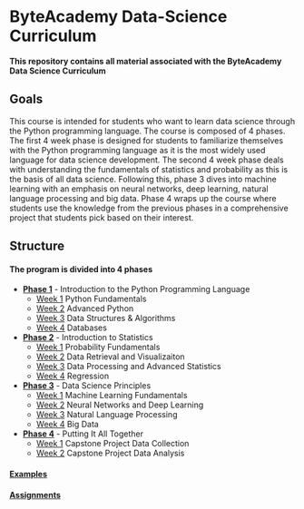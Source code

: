 # ByteAcademy Data-Science Curriculum

**This repository contains all material associated with the ByteAcademy Data Science Curriculum**

## Goals

This course is intended for students who want to learn data science through the Python programming language. The course is composed of 4 phases. The first 4 week phase is designed for students to familiarize themselves with the Python programming language as it is the most widely used language for data science development. The second 4 week phase deals with understanding the fundamentals of statistics and probability as this is the basis of all data science. Following this, phase 3 dives into machine learning with an emphasis on neural networks, deep learning, natural language processing and big data. Phase 4 wraps up the course where students use the knowledge from the previous phases in a comprehensive project that students pick based on their interest.

## Structure

#### The program is divided into 4 phases

* **[Phase 1](https://github.com/ByteAcademy-Curriculum/Data-Science/tree/master/Slides/Phase%201)** - Introduction to the Python Programming Language
  * [Week 1](https://github.com/ByteAcademy-Curriculum/Data-Science/tree/master/Slides/Phase%201/Week%201) Python Fundamentals
  * [Week 2](https://github.com/ByteAcademy-Curriculum/Data-Science/tree/master/Slides/Phase%201/Week%202) Advanced Python
  * [Week 3](https://github.com/ByteAcademy-Curriculum/Data-Science/tree/master/Slides/Phase%201/Week%203) Data Structures & Algorithms
  * [Week 4](https://github.com/ByteAcademy-Curriculum/Data-Science/tree/master/Slides/Phase%201/Week%204) Databases
* **[Phase 2](https://github.com/ByteAcademy-Curriculum/Data-Science/tree/master/Slides/Phase%202)** - Introduction to Statistics
  * [Week 1](https://github.com/ByteAcademy-Curriculum/Data-Science/tree/master/Slides/Phase%202/Week%201) Probability Fundamentals
  * [Week 2](https://github.com/ByteAcademy-Curriculum/Data-Science/tree/master/Slides/Phase%202/Week%202) Data Retrieval and Visualizaiton
  * [Week 3](https://github.com/ByteAcademy-Curriculum/Data-Science/tree/master/Slides/Phase%202/Week%203) Data Processing and Advanced Statistics
  * [Week 4](https://github.com/ByteAcademy-Curriculum/Data-Science/tree/master/Slides/Phase%202/Week%204) Regression
* **[Phase 3](https://github.com/ByteAcademy-Curriculum/Data-Science/tree/master/Slides/Phase%203)** - Data Science Principles
  * [Week 1](https://github.com/ByteAcademy-Curriculum/Data-Science/tree/master/Slides/Phase%203/Week%201) Machine Learning Fundamentals
  * [Week 2](https://github.com/ByteAcademy-Curriculum/Data-Science/tree/master/Slides/Phase%203/Week%202) Neural Networks and Deep Learning
  * [Week 3](https://github.com/ByteAcademy-Curriculum/Data-Science/tree/master/Slides/Phase%203/Week%203) Natural Language Processing
  * [Week 4](https://github.com/ByteAcademy-Curriculum/Data-Science/tree/master/Slides/Phase%203/Week%204) Big Data
* **[Phase 4](https://github.com/ByteAcademy-Curriculum/Data-Science/tree/master/Slides/Phase%204)** - Putting It All Together
  * [Week 1](https://github.com/ByteAcademy-Curriculum/Data-Science/tree/master/Slides/Phase%204/Week%201) Capstone Project Data Collection
  * [Week 2](https://github.com/ByteAcademy-Curriculum/Data-Science/tree/master/Slides/Phase%204/Week%202) Capstone Project Data Analysis

#### **[Examples](https://github.com/ByteAcademy-Curriculum/Data-Science/tree/master/Examples)** 

#### **[Assignments](https://github.com/ByteAcademy-Curriculum/Data-Science/tree/master/Assignments)** 
